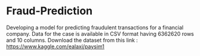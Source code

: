 # Fraud-Prediction
Developing a model for predicting fraudulent transactions for a financial company. 
Data for the case is available in CSV format having 6362620 rows and 10 columns.
Download the dataset from this link : https://www.kaggle.com/ealaxi/paysim1
